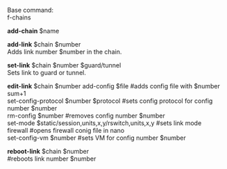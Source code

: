 Base command:  
f-chains  

**add-chain** $name

**add-link** $chain $number  
Adds link number $number in the chain.  

**set-link** $chain $number $guard/tunnel  
Sets link to guard or tunnel.  

**edit-link** $chain $number 
    add-config  $file                                           #adds config file with $number sum+1  
    set-config-protocol $number $protocol                       #sets config protocol for config number $number      
    rm-config $number                                           #removes config number $number  
    set-mode $static/session,units,x,y/rswitch,units,x,y        #sets link mode  
    firewall                                                    #opens firewall conig file in nano  
    set-config-vm $number                                       #sets VM for config number $number  
    
**reboot-link** $chain $number  
#reboots link number $number  




    
    


    









